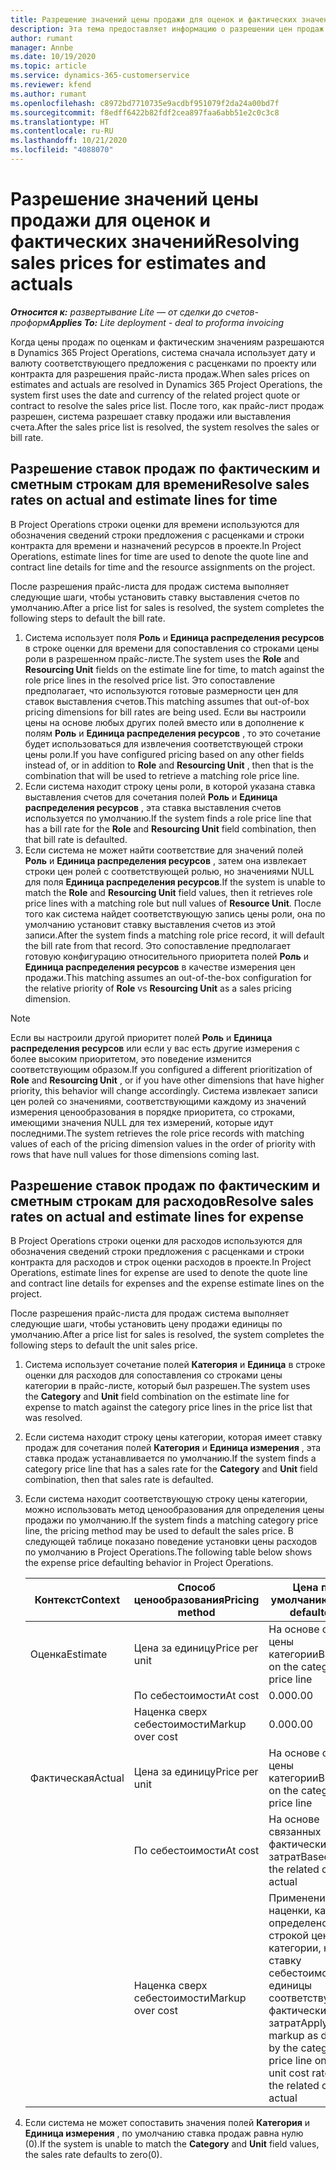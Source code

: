 ```yaml
---
title: Разрешение значений цены продажи для оценок и фактических значений
description: Эта тема предоставляет информацию о разрешении цен продаж для оценок и фактических значений.
author: rumant
manager: Annbe
ms.date: 10/19/2020
ms.topic: article
ms.service: dynamics-365-customerservice
ms.reviewer: kfend
ms.author: rumant
ms.openlocfilehash: c8972bd7710735e9acdbf951079f2da24a00bd7f
ms.sourcegitcommit: f8edff6422b82fdf2cea897faa6abb51e2c0c3c8
ms.translationtype: HT
ms.contentlocale: ru-RU
ms.lasthandoff: 10/21/2020
ms.locfileid: "4088070"
---
```

# <a name="resolving-sales-prices-for-estimates-and-actuals"></a><span data-ttu-id="7396b-103">Разрешение значений цены продажи для оценок и фактических значений</span><span class="sxs-lookup"><span data-stu-id="7396b-103">Resolving sales prices for estimates and actuals</span></span>

<span data-ttu-id="7396b-104">_**Относится к:** развертывание Lite — от сделки до счетов-проформ_</span><span class="sxs-lookup"><span data-stu-id="7396b-104">_**Applies To:** Lite deployment - deal to proforma invoicing_</span></span>

<span data-ttu-id="7396b-105">Когда цены продаж по оценкам и фактическим значениям разрешаются в Dynamics 365 Project Operations, система сначала использует дату и валюту соответствующего предложения с расценками по проекту или контракта для разрешения прайс-листа продаж.</span><span class="sxs-lookup"><span data-stu-id="7396b-105">When sales prices on estimates and actuals are resolved in Dynamics 365 Project Operations, the system first uses the date and currency of the related project quote or contract to resolve the sales price list.</span></span> <span data-ttu-id="7396b-106">После того, как прайс-лист продаж разрешен, система разрешает ставку продажи или выставления счета.</span><span class="sxs-lookup"><span data-stu-id="7396b-106">After the sales price list is resolved, the system resolves the sales or bill rate.</span></span>

## <a name="resolve-sales-rates-on-actual-and-estimate-lines-for-time"></a><span data-ttu-id="7396b-107">Разрешение ставок продаж по фактическим и сметным строкам для времени</span><span class="sxs-lookup"><span data-stu-id="7396b-107">Resolve sales rates on actual and estimate lines for time</span></span>

<span data-ttu-id="7396b-108">В Project Operations строки оценки для времени используются для обозначения сведений строки предложения с расценками и строки контракта для времени и назначений ресурсов в проекте.</span><span class="sxs-lookup"><span data-stu-id="7396b-108">In Project Operations, estimate lines for time are used to denote the quote line and contract line details for time and the resource assignments on the project.</span></span>

<span data-ttu-id="7396b-109">После разрешения прайс-листа для продаж система выполняет следующие шаги, чтобы установить ставку выставления счетов по умолчанию.</span><span class="sxs-lookup"><span data-stu-id="7396b-109">After a price list for sales is resolved, the system completes the following steps to default the bill rate.</span></span>

1. <span data-ttu-id="7396b-110">Система использует поля **Роль** и **Единица распределения ресурсов** в строке оценки для времени для сопоставления со строками цены роли в разрешенном прайс-листе.</span><span class="sxs-lookup"><span data-stu-id="7396b-110">The system uses the **Role** and **Resourcing Unit** fields on the estimate line for time, to match against the role price lines in the resolved price list.</span></span> <span data-ttu-id="7396b-111">Это сопоставление предполагает, что используются готовые размерности цен для ставок выставления счетов.</span><span class="sxs-lookup"><span data-stu-id="7396b-111">This matching assumes that out-of-box pricing dimensions for bill rates are being used.</span></span> <span data-ttu-id="7396b-112">Если вы настроили цены на основе любых других полей вместо или в дополнение к полям **Роль** и **Единица распределения ресурсов** , то это сочетание будет использоваться для извлечения соответствующей строки цены роли.</span><span class="sxs-lookup"><span data-stu-id="7396b-112">If you have configured pricing based on any other fields instead of, or in addition to **Role** and **Resourcing Unit** , then that is the combination that will be used to retrieve a matching role price line.</span></span>
2. <span data-ttu-id="7396b-113">Если система находит строку цены роли, в которой указана ставка выставления счетов для сочетания полей **Роль** и **Единица распределения ресурсов** , эта ставка выставления счетов используется по умолчанию.</span><span class="sxs-lookup"><span data-stu-id="7396b-113">If the system finds a role price line that has a bill rate for the **Role** and **Resourcing Unit** field combination, then that bill rate is defaulted.</span></span>
3. <span data-ttu-id="7396b-114">Если система не может найти соответствие для значений полей **Роль** и **Единица распределения ресурсов** , затем она извлекает строки цен ролей с соответствующей ролью, но значениями NULL для поля **Единица распределения ресурсов**.</span><span class="sxs-lookup"><span data-stu-id="7396b-114">If the system is unable to match the **Role** and **Resourcing Unit** field values, then it retrieves role price lines with a matching role but null values of **Resource Unit**.</span></span> <span data-ttu-id="7396b-115">После того как система найдет соответствующую запись цены роли, она по умолчанию установит ставку выставления счетов из этой записи.</span><span class="sxs-lookup"><span data-stu-id="7396b-115">After the system finds a matching role price record, it will default the bill rate from that record.</span></span> <span data-ttu-id="7396b-116">Это сопоставление предполагает готовую конфигурацию относительного приоритета полей **Роль** и **Единица распределения ресурсов** в качестве измерения цен продажи.</span><span class="sxs-lookup"><span data-stu-id="7396b-116">This matching assumes an out-of-the-box configuration for the relative priority of **Role** vs **Resourcing Unit** as a sales pricing dimension.</span></span>

> [!NOTE]
> <span data-ttu-id="7396b-117">Если вы настроили другой приоритет полей **Роль** и **Единица распределения ресурсов** или если у вас есть другие измерения с более высоким приоритетом, это поведение изменится соответствующим образом.</span><span class="sxs-lookup"><span data-stu-id="7396b-117">If you configured a different prioritization of **Role** and **Resourcing Unit** , or if you have other dimensions that have higher priority, this behavior will change accordingly.</span></span> <span data-ttu-id="7396b-118">Система извлекает записи цен ролей со значениями, соответствующими каждому из значений измерения ценообразования в порядке приоритета, со строками, имеющими значения NULL для тех измерений, которые идут последними.</span><span class="sxs-lookup"><span data-stu-id="7396b-118">The system retrieves the role price records with matching values of each of the pricing dimension values in the order of priority with rows that have null values for those dimensions coming last.</span></span>

## <a name="resolve-sales-rates-on-actual-and-estimate-lines-for-expense"></a><span data-ttu-id="7396b-119">Разрешение ставок продаж по фактическим и сметным строкам для расходов</span><span class="sxs-lookup"><span data-stu-id="7396b-119">Resolve sales rates on actual and estimate lines for expense</span></span>

<span data-ttu-id="7396b-120">В Project Operations строки оценки для расходов используются для обозначения сведений строки предложения с расценками и строки контракта для расходов и строк оценки расходов в проекте.</span><span class="sxs-lookup"><span data-stu-id="7396b-120">In Project Operations, estimate lines for expense are used to denote the quote line and contract line details for expenses and the expense estimate lines on the project.</span></span>

<span data-ttu-id="7396b-121">После разрешения прайс-листа для продаж система выполняет следующие шаги, чтобы установить цену продажи единицы по умолчанию.</span><span class="sxs-lookup"><span data-stu-id="7396b-121">After a price list for sales is resolved, the system completes the following steps to default the unit sales price.</span></span>

1. <span data-ttu-id="7396b-122">Система использует сочетание полей **Категория** и **Единица** в строке оценки для расходов для сопоставления со строками цены категории в прайс-листе, который был разрешен.</span><span class="sxs-lookup"><span data-stu-id="7396b-122">The system uses the **Category** and **Unit** field combination on the estimate line for expense to match against the category price lines in the price list that was resolved.</span></span>
2. <span data-ttu-id="7396b-123">Если система находит строку цены категории, которая имеет ставку продаж для сочетания полей **Категория** и **Единица измерения** , эта ставка продаж устанавливается по умолчанию.</span><span class="sxs-lookup"><span data-stu-id="7396b-123">If the system finds a category price line that has a sales rate for the **Category** and **Unit** field combination, then that sales rate is defaulted.</span></span>
3. <span data-ttu-id="7396b-124">Если система находит соответствующую строку цены категории, можно использовать метод ценообразования для определения цены продажи по умолчанию.</span><span class="sxs-lookup"><span data-stu-id="7396b-124">If the system finds a matching category price line, the pricing method may be used to default the sales price.</span></span> <span data-ttu-id="7396b-125">В следующей таблице показано поведение установки цены расходов по умолчанию в Project Operations.</span><span class="sxs-lookup"><span data-stu-id="7396b-125">The following table below shows the expense price defaulting behavior in Project Operations.</span></span>

    | <span data-ttu-id="7396b-126">Контекст</span><span class="sxs-lookup"><span data-stu-id="7396b-126">Context</span></span> | <span data-ttu-id="7396b-127">Способ ценообразования</span><span class="sxs-lookup"><span data-stu-id="7396b-127">Pricing method</span></span> | <span data-ttu-id="7396b-128">Цена по умолчанию</span><span class="sxs-lookup"><span data-stu-id="7396b-128">Price defaulted</span></span> |
    | --- | --- | --- |
    | <span data-ttu-id="7396b-129">Оценка</span><span class="sxs-lookup"><span data-stu-id="7396b-129">Estimate</span></span> | <span data-ttu-id="7396b-130">Цена за единицу</span><span class="sxs-lookup"><span data-stu-id="7396b-130">Price per unit</span></span> | <span data-ttu-id="7396b-131">На основе строки цены категории</span><span class="sxs-lookup"><span data-stu-id="7396b-131">Based on the category price line</span></span> |
    | &nbsp; | <span data-ttu-id="7396b-132">По себестоимости</span><span class="sxs-lookup"><span data-stu-id="7396b-132">At cost</span></span> | <span data-ttu-id="7396b-133">0.00</span><span class="sxs-lookup"><span data-stu-id="7396b-133">0.00</span></span> |
    | &nbsp; | <span data-ttu-id="7396b-134">Наценка сверх себестоимости</span><span class="sxs-lookup"><span data-stu-id="7396b-134">Markup over cost</span></span> | <span data-ttu-id="7396b-135">0.00</span><span class="sxs-lookup"><span data-stu-id="7396b-135">0.00</span></span> |
    | <span data-ttu-id="7396b-136">Фактическая</span><span class="sxs-lookup"><span data-stu-id="7396b-136">Actual</span></span> | <span data-ttu-id="7396b-137">Цена за единицу</span><span class="sxs-lookup"><span data-stu-id="7396b-137">Price per unit</span></span> | <span data-ttu-id="7396b-138">На основе строки цены категории</span><span class="sxs-lookup"><span data-stu-id="7396b-138">Based on the category price line</span></span> |
    | &nbsp; | <span data-ttu-id="7396b-139">По себестоимости</span><span class="sxs-lookup"><span data-stu-id="7396b-139">At cost</span></span> | <span data-ttu-id="7396b-140">На основе связанных фактических затрат</span><span class="sxs-lookup"><span data-stu-id="7396b-140">Based on the related cost actual</span></span> |
    | &nbsp; | <span data-ttu-id="7396b-141">Наценка сверх себестоимости</span><span class="sxs-lookup"><span data-stu-id="7396b-141">Markup over cost</span></span> | <span data-ttu-id="7396b-142">Применение наценки, как определено строкой цены категории, на ставку себестоимости единицы соответствующих фактических затрат</span><span class="sxs-lookup"><span data-stu-id="7396b-142">Apply a markup as defined by the category price line on the unit cost rate of the related cost actual</span></span> |

4. <span data-ttu-id="7396b-143">Если система не может сопоставить значения полей **Категория** и **Единица измерения** , по умолчанию ставка продаж равна нулю (0).</span><span class="sxs-lookup"><span data-stu-id="7396b-143">If the system is unable to match the **Category** and **Unit** field values, the sales rate defaults to zero(0).</span></span>
